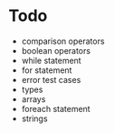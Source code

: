 # Todo
* comparison operators
* boolean operators
* while statement
* for statement
* error test cases
* types
* arrays
* foreach statement
* strings
